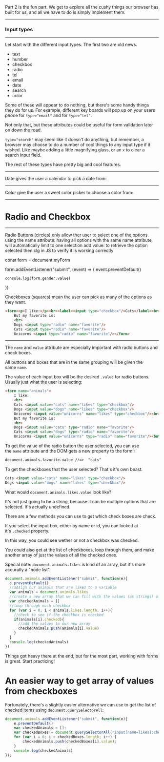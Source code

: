 Part 2 is the fun part. We get to explore all the cushy things our browser has built for us, and all we have to do is simply implement them.

---

### **Input types**

---

Let start with the different input types. The first two are old news.

- text
- number
- checkbox
- radio
- tel
- email
- date
- search
- color

Some of these will appear to do nothing, but there's some handy things they do for us. For example, different key boards will pop up on your users phone for `type="email"` and for `type="tel"`.

Not only that, but these attributes could be useful for form validation later on down the road.

`type="search"` may seem like it doesn't do anything, but remember, a browser may choose to do a number of cool things to any input type if it wished. Like maybe adding a little magnifying glass, or an `x` to clear a search input field.

The rest of these types have pretty big and cool features.

---

Date gives the user a calendar to pick a date from:

---

Color give the user a sweet color picker to choose a color from:

---

# **Radio and Checkbox**

---

Radio Buttons (circles) only allow ther user to select one of the options.
using the name attribute: 
    having all options with the same name attribute, will automatically limit to one selection 
    add value: to retrieve the option selected
    then clg in JS to verify it is working correctly 
    

const form = document.myForm

form.addEventListener("submit", (event) => {
    event.preventDefault()
    
    console.log(form.gender.value)
})

Checkboxes (squares) mean the user can pick as many of the options as they want.

```html
<form><p>I like:</p><br><label><input type="checkbox"/>Cats</label><br><label><input type="checkbox"/>Dogs</label><br><label><input type="checkbox"/>Unicorns</label><br>
    But my favorite is:
    <br>
    Dogs <input type="radio" name="favorite"/>
    Cats <input type="radio" name="favorite"/>
    Unicorns <input type="radio" name="favorite"/></form>
```

---

The `name` and `value` attribute are especially important with radio buttons and check boxes.

All buttons and boxes that are in the same grouping will be given the same `name`.

The value of each input box will be the desired `.value` for radio buttons. Usually just what the user is selecting:

```html
<form name="animals">
    I like:
    <br>
    Cats <input value="cats" name="likes" type="checkbox"/>
    Dogs <input value="dogs" name="likes" type="checkbox"/>
    Unicorns <input value="unicorns" name="likes" type="checkbox"/><br>
    But my favorite is:
    <br>
    Dogs <input value="cats" type="radio" name="favorite"/>
    Cats <input value="dogs" type="radio" name="favorite"/>
    Unicorns <input value="unicorns" type="radio" name="favorite"/><button>submit</button></form>
```

To get the value of the radio button the user selected, you can use the `name` attribute and the DOM gets a new property to the form!:

```html
document.animals.favorite.value //=>  "cats"

```

To get the checkboxes that the user selected? That's it's own beast.

```html
Cats <input value="cats" name="likes" type="checkbox"/>
Dogs <input value="dogs" name="likes" type="checkbox"/>

```

What would `document.animals.likes.value` look like?

It's not just going to be a string, because it can be multiple options that are selected. It's actually undefined.

There are a few methods you can use to get which check boxes are check.

If you select the input box, either by name or id, you can looked at it's `.checked` property.

In this way, you could see wether or not a checkbox was checked.

You could also get at the list of checkboxes, loop through them, and make another array of just the values of all the checked ones.

Special note: `document.animals.likes` is kind of an array, but it's more accuratly a "node list".

```jsx
document.animals.addEventListener("submit", function(e){
  e.preventDefault()
  //assign our animals that are liked to a variable
  var animals = document.animals.likes
  //create a new array that we can fill with the values (as strings) of our checkboxes
  var checkedAnimals = []
  //loop through each checkbox
  for (var i = 0; i < animals.likes.length; i++){
    //check to see if the checkbox is checked
    if(animals[i].checked){
      //add the values to our new array
      checkedAnimals.push(animals[i].value)
    }
  }
  console.log(checkedAnimals)
})

```

Things got heavy there at the end, but for the most part, working with forms is great. Start practicing!

# **An easier way to get array of values from checkboxes**

Fortunately, there's a slightly easier alternative we can use to get the list of checked items using `document.querySelectorAll`:

```jsx
document.animals.addEventListener("submit", function(e){
    e.preventDefault()
    var checkedAnimals = [];
    var checkedBoxes = document.querySelectorAll("input[name=likes]:checked");
    for (var i = 0; i < checkedBoxes.length; i++) {
        checkedAnimals.push(checkedBoxes[i].value);
    }
    console.log(checkedAnimals)
});
```
